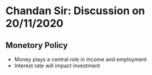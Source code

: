 # Chandan Sir: Discussion on 20/11/2020

## Monetory Policy
- Money plays a central role in income and employment
- Interest rate will impact investment